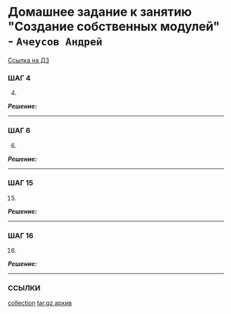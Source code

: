 # Домашнее задание к занятию  "Создание собственных модулей" - `Ачеусов Андрей`

[Ссылка на ДЗ](https://github.com/netology-code/mnt-homeworks/tree/MNT-video/08-ansible-06-module)

### ШАГ 4

4. 

***Решение:***  


---

### ШАГ 6

6. 

***Решение:***  
 


---

### ШАГ 15

15. 

***Решение:***  
 


---

### ШАГ 16

16. 

***Решение:***  
 


---


### ССЫЛКИ

[collection]()
[tar.gz архив]()
